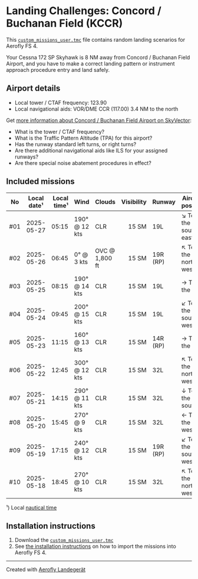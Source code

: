 # Landing Challenges: Concord / Buchanan Field (KCCR)

This [`custom_missions_user.tmc`](missions/custom_missions_user.tmc) file contains random landing scenarios for Aerofly FS 4.

Your Cessna 172 SP Skyhawk is 8 NM away from Concord / Buchanan Field Airport, and you have to make a correct landing pattern or instrument approach procedure entry and land safely.

## Airport details

- Local tower / CTAF frequency: 123.90
- Local navigational aids: VOR/DME CCR (117.00) 3.4 NM to the north

Get [more information about Concord / Buchanan Field Airport on SkyVector](https://skyvector.com/airport/KCCR):

- What is the tower / CTAF frequency?
- What is the Traffic Pattern Altitude (TPA) for this airport?
- Has the runway standard left turns, or right turns?
- Are there additional navigational aids like ILS for your assigned runways?
- Are there special noise abatement procedures in effect?

## Included missions

| No  | Local date¹ | Local time¹ | Wind          | Clouds         | Visibility | Runway   | Aircraft position   |
| :-: | ----------- | ----------: | ------------- | -------------- | ---------: | -------- | ------------------- |
| #01 | 2025-05-27  |       05:15 | 190° @ 12 kts | CLR            |      15 SM | 19L      | ↘ To the south-east |
| #02 | 2025-05-26  |       06:45 | 0° @ 3 kts    | OVC @ 1,800 ft |      15 SM | 19R (RP) | ↖ To the north-west |
| #03 | 2025-05-25  |       08:15 | 190° @ 14 kts | CLR            |      15 SM | 19L      | → To the east       |
| #04 | 2025-05-24  |       09:45 | 200° @ 15 kts | CLR            |      15 SM | 19L      | ↙ To the south-west |
| #05 | 2025-05-23  |       11:15 | 160° @ 13 kts | CLR            |      15 SM | 14R (RP) | → To the east       |
| #06 | 2025-05-22  |       12:45 | 300° @ 12 kts | CLR            |      15 SM | 32L      | ↖ To the north-west |
| #07 | 2025-05-21  |       14:15 | 290° @ 11 kts | CLR            |      15 SM | 32L      | ↓ To the south      |
| #08 | 2025-05-20  |       15:45 | 270° @ 9 kts  | CLR            |      15 SM | 32L      | ← To the west       |
| #09 | 2025-05-19  |       17:15 | 240° @ 12 kts | CLR            |      15 SM | 19R (RP) | ↙ To the south-west |
| #10 | 2025-05-18  |       18:45 | 270° @ 10 kts | CLR            |      15 SM | 32L      | ↖ To the north-west |

¹) Local [nautical time](https://en.wikipedia.org/wiki/Nautical_time)

## Installation instructions

1. Download the [`custom_missions_user.tmc`](missions/custom_missions_user.tmc)
2. See [the installation instructions](https://fboes.github.io/aerofly-missions/docs/generic-installation.html) on how to import the missions into Aerofly FS 4.

---

Created with [Aerofly Landegerät](https://github.com/fboes/aerofly-patterns)
